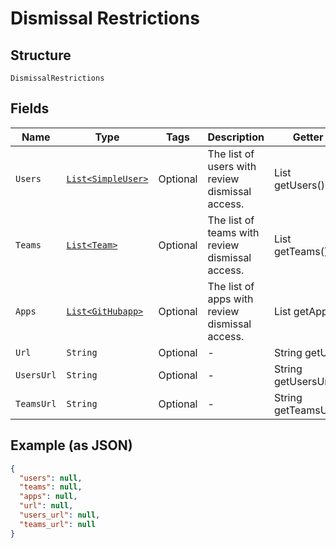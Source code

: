 
# Dismissal Restrictions

## Structure

`DismissalRestrictions`

## Fields

| Name | Type | Tags | Description | Getter | Setter |
|  --- | --- | --- | --- | --- | --- |
| `Users` | [`List<SimpleUser>`](../../doc/models/simple-user.md) | Optional | The list of users with review dismissal access. | List<SimpleUser> getUsers() | setUsers(List<SimpleUser> users) |
| `Teams` | [`List<Team>`](../../doc/models/team.md) | Optional | The list of teams with review dismissal access. | List<Team> getTeams() | setTeams(List<Team> teams) |
| `Apps` | [`List<GitHubapp>`](../../doc/models/git-hubapp.md) | Optional | The list of apps with review dismissal access. | List<GitHubapp> getApps() | setApps(List<GitHubapp> apps) |
| `Url` | `String` | Optional | - | String getUrl() | setUrl(String url) |
| `UsersUrl` | `String` | Optional | - | String getUsersUrl() | setUsersUrl(String usersUrl) |
| `TeamsUrl` | `String` | Optional | - | String getTeamsUrl() | setTeamsUrl(String teamsUrl) |

## Example (as JSON)

```json
{
  "users": null,
  "teams": null,
  "apps": null,
  "url": null,
  "users_url": null,
  "teams_url": null
}
```

